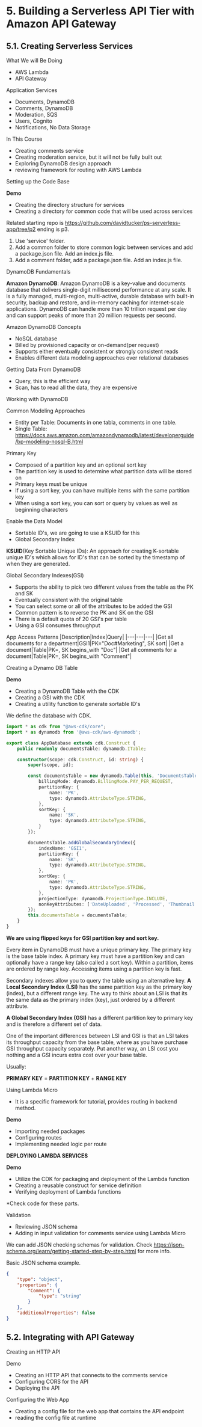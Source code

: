 # 5. Building a Serverless API Tier with Amazon API Gateway

## 5.1. Creating Serverless Services

What We will Be Doing
- AWS Lambda
- API Gateway

Application Services
- Documents, DynamoDB
- Comments, DynamoDB
- Moderation, SQS
- Users, Cognito
- Notifications, No Data Storage

In This Course
- Creating comments service
- Creating moderation service, but it will not be fully built out
- Exploring DynamoDB design approach
- reviewing framework for routing with AWS Lambda

Setting up the Code Base

**Demo**
- Creating the directory structure for services
- Creating a directory for common code that will be used across services

Related starting repo is https://github.com/davidtucker/ps-serverless-app/tree/p2 ending is p3.

1. Use 'service' folder. 
2. Add a common folder to store common logic between services and add a package.json file. Add an index.js file.
3. Add a comment folder, add a package.json file. Add an index.js file.

DynamoDB Fundamentals

**Amazon DynamoDB**: Amazon DynamoDB is a key-value and documents database that delivers single-digit millisecond performance at any scale. It is a fully managed, multi-region, multi-active, durable database with built-in security, backup and restore, and in-memory caching for internet-scale applications. DynamoDB can handle more than 10 trillion request per day and can support peaks of more than 20 million requests per second.

Amazon DynamoDB Concepts
- NoSQL database
- Billed by provisioned capacity or on-demand(per request)
- Supports either eventually consistent or strongly consistent reads
- Enables different data modeling approaches over relational databases

Getting Data From DynamoDB
- Query, this is the efficient way
- Scan, has to read all the data, they are expensive

Working with DynamoDB

Common Modeling Approaches
- Entity per Table: Documents in one tabla, comments in one table.
- Single Table: https://docs.aws.amazon.com/amazondynamodb/latest/developerguide/bp-modeling-nosql-B.html

Primary Key
- Composed of a partition key and an optional sort key
- The partition key is used to determine what partition data will be stored on
- Primary keys must be unique
- If using a sort key, you can have multiple items with the same partition key
- When using a sort key, you can sort or query by values as well as beginning characters

Enable the Data Model
- Sortable ID's, we are going to use a KSUID for this
- Global Secondary Index


**KSUID**(Key Sortable Unique IDs): An approach for creating K-sortable unique ID's which allows for ID's that can be sorted by the timestamp of when they are generated.

Global Secondary Indexes(GSI)
- Supports the ability to pick two different values from the table as the PK and SK
- Eventually consistent with the original table
- You can select some or all of the attributes to be added the GSI
- Common pattern is to reverse the PK and SK on the GSI
- There is a default quota of 20 GSI's per table
- Using a GSI consumes throughput

App Access Patterns
|Description|Index|Query|
|---|---|---|
|Get all documents for a department|GSI1|PK="Doc#Marketing", SK sort|
|Get a document|Table|PK=<document id>, SK begins_with "Doc"|
|Get all comments for a document|Table|PK=<document id>, SK begins_with "Comment"|

Creating a Dynamo DB Table

**Demo**
- Creating a DynamoDB Table with the CDK
- Creating a GSI with the CDK
- Creating a utility function to generate sortable ID's

We define the database with CDK.

```ts
import * as cdk from "@aws-cdk/core";
import * as dynamodb from '@aws-cdk/aws-dynamodb';

export class AppDatabase extends cdk.Construct {
    public readonly documentsTable: dynamodb.ITable;

    constructor(scope: cdk.Construct, id: string) {
        super(scope, id);

        const documentsTable = new dynamodb.Table(this, 'DocumentsTable', {
            billingMode: dynamodb.BillingMode.PAY_PER_REQUEST,
            partitionKey: {
                name: 'PK',
                type: dynamodb.AttributeType.STRING,
            },
            sortKey: {
                name: 'SK',
                type: dynamodb.AttributeType.STRING,
            }
        });

        documentsTable.addGlobalSecondaryIndex({
            indexName: 'GSI1',
            partitionKey: {
                name: 'SK',
                type: dynamodb.AttributeType.STRING,
            },
            sortKey: {
                name: 'PK',
                type: dynamodb.AttributeType.STRING,
            },
            projectionType: dynamodb.ProjectionType.INCLUDE,
            nonKeyAttributes: ['DateUploaded', 'Processed', 'Thumbnail', 'Uploader', 'FileSize', 'Name', 'Owner'],
        });
        this.documentsTable = documentsTable;
    }
}
```

**We are using flipped keys for GSI partition key and sort key.**

Every item in DynamoDB must have a unique primary key. The primary key is the base table index. A primary key must have a partition key and can optionally have a range key (also called a sort key). Within a partition, items are ordered by range key. Accessing items using a partition key is fast.

Secondary indexes allow you to query the table using an alternative key. **A Local Secondary Index (LSI)** has the same partition key as the primary key (index), but a different range key. The way to think about an LSI is that its the same data as the primary index (key), just ordered by a different attribute.

**A Global Secondary Index (GSI)** has a different partition key to primary key and is therefore a different set of data.

One of the important differences between LSI and GSI is that an LSI takes its throughput capacity from the base table, where as you have purchase GSI throughput capacity separately. Put another way, an LSI cost you nothing and a GSI incurs extra cost over your base table.

Usually:

**PRIMARY KEY** = **PARTITION KEY** + **RANGE KEY**

Using Lambda Micro
- It is a specific framework for tutorial, provides routing in backend method.

**Demo**
- Importing needed packages
- Configuring routes
- Implementing needed logic per route

**DEPLOYING LAMBDA SERVICES**

**Demo**
- Utilize the CDK for packaging and deployment of the Lambda function
- Creating a reusable construct for service definition
- Verifying deployment of Lambda functions

*Check code for these parts.

Validation
- Reviewing JSON schema
- Adding in input validation for comments service using Lambda Micro

We can add JSON checking schemas for validation. Check https://json-schema.org/learn/getting-started-step-by-step.html for more info.

Basic JSON schema example.
```json
{
    "type": "object",
    "properties": {
        "Comment": {
            "type": "string"
        }
    },
    "additionalProperties": false
}
```

## 5.2. Integrating with API Gateway

Creating an HTTP API

Demo
- Creating an HTTP API that connects to the comments service
- Configuring CORS for the API
- Deploying the API

Configuring the Web App
- Creating a config file for the web app that contains the API endpoint
- reading the config file at runtime




